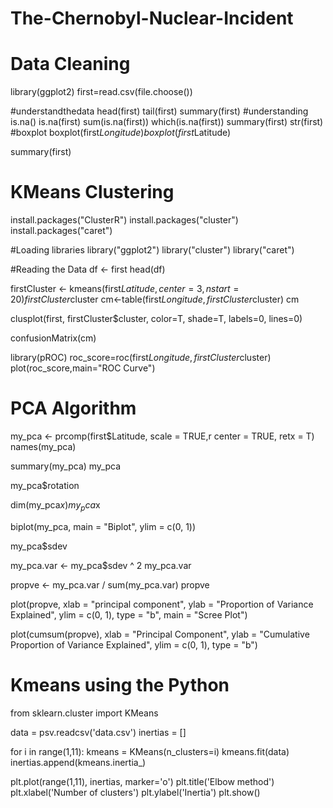 # The-Chernobyl-Nuclear-Incident
# Data Cleaning

library(ggplot2)
first=read.csv(file.choose())

#understandthedata
head(first)
tail(first)
summary(first)
#understanding is.na()
is.na(first)
sum(is.na(first))
which(is.na(first))
summary(first)
str(first)
#boxplot
boxplot(first$Longitude)
boxplot(first$Latitude)

summary(first)

# KMeans Clustering
install.packages("ClusterR")
install.packages("cluster")
install.packages("caret")



#Loading libraries
library("ggplot2")
library("cluster")
library("caret")

#Reading the Data
df <- first
head(df)


firstCluster <- kmeans(first$Latitude, center=3, nstart=20)
firstCluster$cluster
cm<-table(first$Longitude,firstCluster$cluster)
cm

clusplot(first, firstCluster$cluster, color=T, shade=T, labels=0, lines=0)


confusionMatrix(cm)

library(pROC)
roc_score=roc(first$Longitude,firstCluster$cluster)
plot(roc_score,main="ROC Curve")


# PCA Algorithm

my_pca <- prcomp(first$Latitude, scale = TRUE,r
                 center = TRUE, retx = T)
names(my_pca)


summary(my_pca)
my_pca


my_pca$rotation


dim(my_pca$x)
my_pca$x


biplot(my_pca, main = "Biplot", ylim = c(0, 1))

my_pca$sdev

my_pca.var <- my_pca$sdev ^ 2
my_pca.var



propve <- my_pca.var / sum(my_pca.var)
propve

plot(propve, xlab = "principal component",
     ylab = "Proportion of Variance Explained",
     ylim = c(0, 1), type = "b",
     main = "Scree Plot")


plot(cumsum(propve),
     xlab = "Principal Component",
     ylab = "Cumulative Proportion of Variance Explained",
     ylim = c(0, 1), type = "b")
     
# Kmeans using the Python

from sklearn.cluster import KMeans

data = psv.readcsv('data.csv')
inertias = []

for i in range(1,11):
    kmeans = KMeans(n_clusters=i)
    kmeans.fit(data)
    inertias.append(kmeans.inertia_)

plt.plot(range(1,11), inertias, marker='o')
plt.title('Elbow method')
plt.xlabel('Number of clusters')
plt.ylabel('Inertia')
plt.show()



